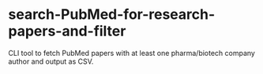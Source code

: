 # search-PubMed-for-research-papers-and-filter
CLI tool to fetch PubMed papers with at least one pharma/biotech company author and output as CSV.
